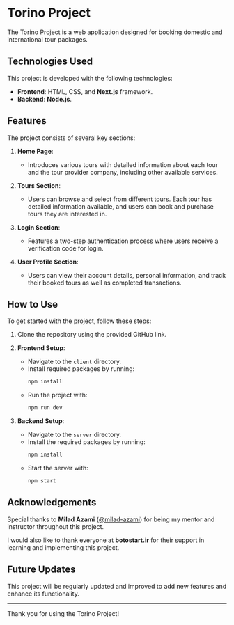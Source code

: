 # Torino Project

The Torino Project is a web application designed for booking domestic and international tour packages.

## Technologies Used

This project is developed with the following technologies:

- **Frontend**: HTML, CSS, and **Next.js** framework.
- **Backend**: **Node.js**.

## Features

The project consists of several key sections:

1. **Home Page**:
   - Introduces various tours with detailed information about each tour and the tour provider company, including other available services.
   
2. **Tours Section**:
   - Users can browse and select from different tours. Each tour has detailed information available, and users can book and purchase tours they are interested in.

3. **Login Section**:
   - Features a two-step authentication process where users receive a verification code for login.

4. **User Profile Section**:
   - Users can view their account details, personal information, and track their booked tours as well as completed transactions.

## How to Use

To get started with the project, follow these steps:

1. Clone the repository using the provided GitHub link.

2. **Frontend Setup**:
   - Navigate to the `client` directory.
   - Install required packages by running:
     ```bash
     npm install
     ```
   - Run the project with:
     ```bash
     npm run dev
     ```

3. **Backend Setup**:
   - Navigate to the `server` directory.
   - Install the required packages by running:
     ```bash
     npm install
     ```
   - Start the server with:
     ```bash
     npm start
     ```

## Acknowledgements

Special thanks to **Milad Azami** ([@milad-azami](https://github.com/milad-azami)) for being my mentor and instructor throughout this project. 

I would also like to thank everyone at **botostart.ir** for their support in learning and implementing this project.

## Future Updates

This project will be regularly updated and improved to add new features and enhance its functionality.

---

Thank you for using the Torino Project!
